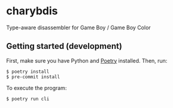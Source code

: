 # charybdis
Type-aware disassembler for Game Boy / Game Boy Color

## Getting started (development)
First, make sure you have Python and [Poetry](https://python-poetry.org/) installed. Then, run:

```
$ poetry install
$ pre-commit install
```

To execute the program:
```
$ poetry run cli
```
